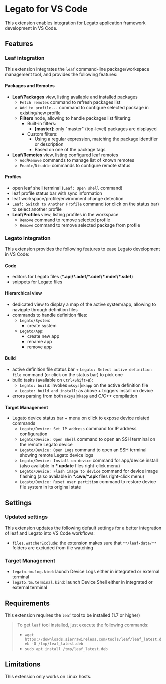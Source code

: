 # Legato for VS Code

This extension enables integration for Legato application framework development in VS Code.

## Features

### Leaf integration

This extension integrates the `leaf` command-line package/workspace management tool,
 and provides the following features:

#### Packages and Remotes

- **Leaf/Packages** view, listing available and installed packages
  - `Fetch remotes` command to refresh packages list
  - `Add to profile...` command to configure selected package in existing/new profile
  - **Filters** node, allowing to handle packages list filtering:
    - Built-in filters:
      - **\[master\]**: only "master" (top-level) packages are displayed
    - Custom filters:
      - Using a regular expression, matching the package identifier or description
      - Based on one of the package tags
- **Leaf/Remotes** view, listing configured leaf remotes
  - `Add`/`Remove` commands to manage list of known remotes
  - `Enable`/`Disable` commands to configure remote status

#### Profiles

- open leaf shell terminal (`Leaf: Open shell` command)
- leaf profile status bar with sync information
- leaf workspace/profile/environment change detection
- `Leaf: Switch to Another Profile` command (or click on the status bar) to select another profile
- **Leaf/Profiles** view, listing profiles in the workspace
  - `Remove` command to remove selected profile
  - `Remove` command to remove selected package from profile

### Legato integration

This extension provides the following features to ease Legato development in VS Code:

#### Code

- editors for Legato files (**\*.api/\*.adef/\*.cdef/\*.mdef/\*.sdef**)
- snippets for Legato files

#### Hierarchical view

- dedicated view to display a map of the active system/app, allowing to navigate through definition files
- commands to handle definition files:
  - `Legato/System`:
    - create system
  - `Legato/App`:
    - create new app
    - rename app
    - remove app

#### Build

- active definition file status bar + `Legato: Select active definition file` command (or click on the status bar) to pick one
- build tasks (available on `Ctrl+Shift+B`):
  - `Legato: build`: invokes `mksys`|`mkapp` on the active definition file
  - `Legato: build and install`: as above + triggers install on device
- errors parsing from both `mksys`|`mkapp` and C/C++ compilation

#### Target Management

- Legato device status bar + menu on click to expose device related commands
  - `Legato/Device: Set IP address` command for IP address configuration
  - `Legato/Device: Open Shell` command to open an SSH terminal on the remote Legato device
  - `Legato/Device: Open Logs` command to open an SSH terminal showing remote Legato device logs
  - `Legato/Device: Install on device` command for app/device install (also available in **\*.update** files right-click menu)
  - `Legato/Device: Flash image to device` command for device image flashing (also available in **\*.cwe/\*.spk** files right-click menu)
  - `Legato/Device: Reset user partition` command to restore device file system in its original state

## Settings

### Updated settings

This extension updates the following default settings for a better integration of leaf and Legato into VS Code workflows:

- `files.watcherExclude`: the extension makes sure that `**/leaf-data/**` folders are excluded from file watching

### Target Management

- `legato.tm.log.kind`: launch Device Logs either in integrated or external terminal
- `legato.tm.terminal.kind`: launch Device Shell either in integrated or external terminal

## Requirements

This extension requires the `leaf` tool to be installed (1.7 or higher)

> To get `leaf` tool installed, just execute the following commands:
> - `wget https://downloads.sierrawireless.com/tools/leaf/leaf_latest.deb -O /tmp/leaf_latest.deb`
> - `sudo apt install /tmp/leaf_latest.deb`

## Limitations

This extension only works on Linux hosts.
